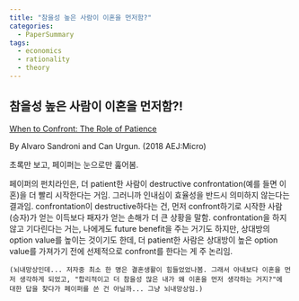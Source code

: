 ```yaml
---
title: "참을성 높은 사람이 이혼을 먼저함?"
categories:
  - PaperSummary
tags:
  - economics
  - rationality
  - theory
---
```


## 참을성 높은 사람이 이혼을 먼저함?!

[When to Confront: The Role of Patience](https://www.aeaweb.org/articles?id=10.1257/mic.20150309)

By Alvaro Sandroni and Can Urgun. (2018 AEJ:Micro)

<!--
> This paper examines the effects of patience on ordinary conflicts such as divorce, price wars and commercial litigation. Players optimally decide when, if ever, to start a destructive confrontation. In the unique equilibrium, there is a tight connection between patience, aggressiveness and strength. In particular patience may lead to immediate confrontation (the most inefficient outcome). This inefficiency is caused by preemptive moves that deny option values to the opponent.
-->

초록만 보고, 페이퍼는 눈으로만 훒어봄.

페이퍼의 펀치라인은, 더 patient한 사람이 destructive confrontation(예를 들면 이혼)을 더 빨리 시작한다는 거임. 그러니까 인내심이 효율성을 반드시 의미하지 않는다는 결과임. confrontation이 destructive하다는 건, 먼저 confront하기로 시작한 사람(승자)가 얻는 이득보다 패자가 얻는 손해가 더 큰 상황을 말함. confrontation을 하지 않고 기다린다는 거는, 나에게도 future benefit을 주는 거기도 하지만, 상대방의 option value를 높이는 것이기도 한데, 더 patient한 사람은 상대방이 높은 option value를 가져가기 전에 선제적으로 confront를 한다는 게 주 논리임.

`(뇌내망상인데... 저자중 최소 한 명은 결혼생활이 힘들었었나봄. 그래서 아내보다 이혼을 먼저 생각하게 되었고, "합리적이고 더 참을성 많은 내가 왜 이혼을 먼저 생각하는 거지?"에 대한 답을 찾다가 페이퍼를 쓴 건 아닐까... 그냥 뇌내망상임.)`
